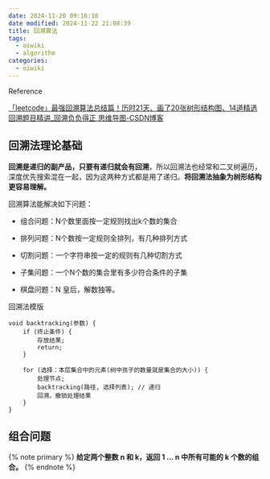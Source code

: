 ```yaml
---
date: 2024-11-20 09:16:18
date modified: 2024-11-22 21:08:39
title: 回溯算法
tags:
  - oiwiki
  - algorithm
categories:
  - oiwiki
---
```

Reference

[「leetcode」最强回溯算法总结篇！历时21天、画了20张树形结构图、14道精选回溯题目精讲_回溯负负得正,思维导图-CSDN博客](https://blog.csdn.net/youngyangyang04/article/details/109804162?)
<!-- more -->

## 回溯法理论基础

**回溯是递归的副产品，只要有递归就会有回溯**，所以回溯法也经常和二叉树遍历，深度优先搜索混在一起，因为这两种方式都是用了递归。**将回溯法抽象为树形结构更容易理解。**

回溯算法能解决如下问题：

- 组合问题：N个数里面按一定规则找出k个数的集合

- 排列问题：N个数按一定规则全排列，有几种排列方式

- 切割问题：一个字符串按一定的规则有几种切割方式

- 子集问题：一个N个数的集合里有多少符合条件的子集

- 棋盘问题：N 皇后，解数独等。

回溯法模版

```
void backtracking(参数) {
	if (终止条件) {
		存放结果;
		return;
	}
	
	for (选择：本层集合中的元素(树中孩子的数量就是集合的大小)) {
		处理节点;
		backtracking(路径, 选择列表); // 递归
		回溯，撤销处理结果
	}
}
```

## 组合问题

{% note primary %}
**给定两个整数 n 和 k，返回 1 ... n 中所有可能的 k 个数的组合。**
{% endnote %}
